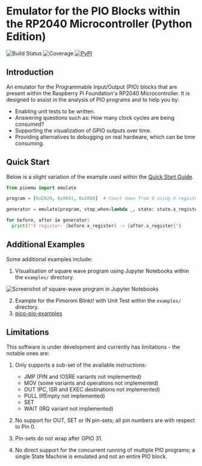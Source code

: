 # Emulator for the PIO Blocks within the RP2040 Microcontroller (Python Edition)

![Build Status](https://github.com/NathanY3G/rp2040-pio-emulator/actions/workflows/package-ci.yml/badge.svg) ![Coverage](./docs/images/coverage-badge.svg) [![PyPI](https://img.shields.io/pypi/v/rp2040-pio-emulator?color=informational)](https://pypi.org/project/rp2040-pio-emulator/)

## Introduction
An emulator for the Programmable Input/Output (PIO) blocks that are present
within the Raspberry Pi Foundation's RP2040 Microcontroller. It is designed
to assist in the analysis of PIO programs and to help you by:

* Enabling unit tests to be written.
* Answering questions such as: How many clock cycles are being consumed?
* Supporting the visualization of GPIO outputs over time.
* Providing alternatives to debugging on real hardware, which can be time consuming.

## Quick Start
Below is a slight variation of the example used within the [Quick Start Guide](./docs/Quick%20Start%20Guide.md).

```python
from pioemu import emulate

program = [0xE029, 0x0041, 0x2080]  # Count down from 9 using X register

generator = emulate(program, stop_when=lambda _, state: state.x_register < 0)

for before, after in generator:
  print(f"X register: {before.x_register} -> {after.x_register}")
```

## Additional Examples
Some additional examples include:

1. Visualisation of square wave program using Jupyter Notebooks within the `examples/` directory.

![Screenshot of square-wave program in Jupyter Notebooks](./examples/jupyter-notebook/jupyter_example.png)

2. Example for the Pimoroni Blinkt! with Unit Test within the `examples/` directory.
3. [pico-pio-examples](https://github.com/NathanY3G/pico-pio-examples)

## Limitations
This software is under development and currently has limitations - the notable ones are:

1. Only supports a sub-set of the available instructions:

   * JMP (PIN and !OSRE variants not implemented)
   * MOV (some variants and operations not implemented)
   * OUT (PC, ISR and EXEC destinations not implemented)
   * PULL (IfEmpty not implemented)
   * SET
   * WAIT (IRQ variant not implemented)

1. No support for OUT, SET or IN pin-sets; all pin numbers are with respect to Pin 0.

1. Pin-sets do not wrap after GPIO 31.

1. No direct support for the concurrent running of multiple PIO programs;
   a single State Machine is emulated and not an entire PIO block.
